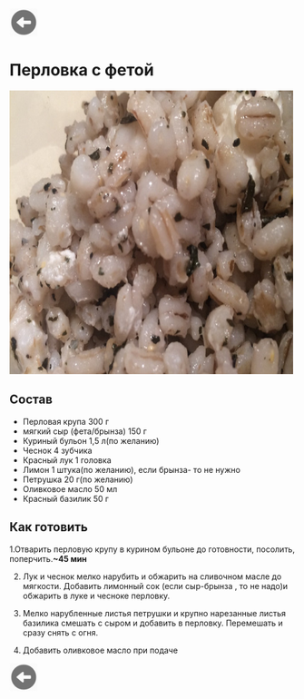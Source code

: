 <a href=./README.md><img src="img/back.jpg" width="50" height="50" /></a>
# Перловка с фетой
<img src="img/perlovka_cheese.jpg" width="500" height="500" />


 ## Состав


* Перловая крупа 300 г
*  мягкий сыр (фета/брынза) 150 г
* Куриный бульон 1,5 л(по желанию)
* Чеснок 4 зубчика
* Красный лук 1 головка
* Лимон 1 штука(по желанию), если брынза- то не нужно
* Петрушка 20 г(по желанию)
* Оливковое масло 50 мл
* Красный базилик 50 г


 ## Как готовить
 
1.Отварить перловую крупу в курином бульоне до готовности, посолить, поперчить.**~45 мин** 

2. Лук и чеснок мелко нарубить и обжарить на сливочном масле до мягкости. Добавить лимонный сок (если сыр-брынза , то не надо)и обжарить в луке и чесноке перловку. 

3. Мелко нарубленные листья петрушки и крупно нарезанные листья базилика смешать с сыром и добавить в перловку. Перемешать и сразу снять с огня.
4. Добавить  оливковое масло при подаче

  
 
<a href=./README.md><img src="img/back.jpg" width="50" height="50" /></a>